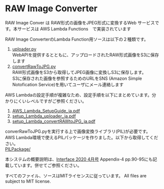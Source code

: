 # RAW Image Converter 

RAW Image Conver は RAW形式の画像をJPEG形式に変換するWeb サービスです。本サービスは AWS Lambda Functions　で実装されています

RAW Image ConverterのLambda Function用ソースは以下の２種類です。

1. [uploader.py](src/uploader.py)<br>WebAPIを提供するとともに、アップロードされたRAW形式画像をS3に保存します
1. [convertRawToJPG.py](src/convertRawToJPG.py)<br>RAW形式画像をS3から取得してJPEG画像に変換しS3に保存します。<br>S3に保存された画像を参照するためのURLをSNS (Amazon Simple Notofication Service)を用いてユーザにメール連絡します

AWS Lambdaの設定手順が複雑なため、設定手順を以下にまとめています。分かりにくいレベルですがご参照ください。
1. [AWS_Lambda_SetupGuide_ja.pdf](docs/AWS_Lambda_SetupGuide_ja.pdf)
1. [setup_Lambda_uploader_ja.pdf](docs/setup_Lambda_uploader_ja.pdf)
1. [setup_Lambda_convertRAWtoJPG_ja.pdf](docs/setup_Lambda_convertRAWtoJPG_ja.pdf)

converRawToJPG.pyを実行する上で画像変換ライブラリ(PIL)が必要です。AWS Lambda環境で使えるPILパッケージを作りました。以下から取得してください。<br>
[PILPackage/](PILPackage/)

本システムの概要説明は、[Interface 2020 4月号](https://interface.cqpub.co.jp/magazine/202004/) Appendix-4 pp.90-95にも記載しています。併せてご参照ください。

すべてのファイル、ソースはMITライセンスに従っています。
All files are subject to MIT license.
